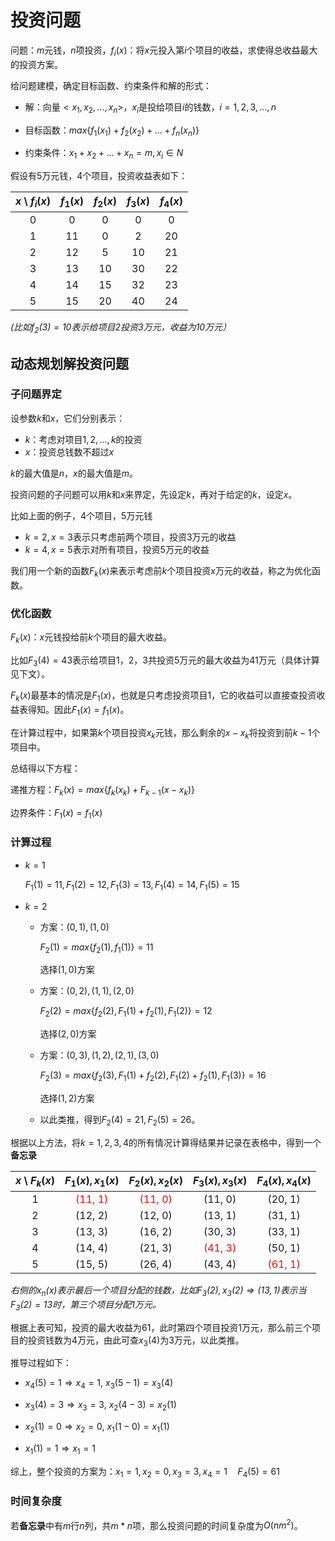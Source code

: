 # 投资问题

问题：$m$元钱，$n$项投资，$f_i(x)$：将$x$元投入第$i$个项目的收益，求使得总收益最大的投资方案。

给问题建模，确定目标函数、约束条件和解的形式：

* 解：向量$<x_1,x_2,...,x_n>$，$x_i$是投给项目$i$的钱数，$i=1,2,3,...,n$
* 目标函数：$max\left\{f_1(x_1) + f_2(x_2) + ... + f_n(x_n)\right\}$

* 约束条件：$x_1+x_2+...+x_n = m, x_i \in N$

假设有5万元钱，4个项目，投资收益表如下：

| $x$ \ $f_i(x)$ | $f_1(x)$ | $f_2(x)$ | $f_3(x)$ | $f_4(x)$ |
| :------------: | :------: | :------: | :------: | :------: |
|       0        |    0     |    0     |    0     |    0     |
|       1        |    11    |    0     |    2     |    20    |
|       2        |    12    |    5     |    10    |    21    |
|       3        |    13    |    10    |    30    |    22    |
|       4        |    14    |    15    |    32    |    23    |
|       5        |    15    |    20    |    40    |    24    |

*(比如$f_2(3) = 10$表示给项目2投资3万元，收益为10万元）*

## 动态规划解投资问题

### 子问题界定

设参数$k$和$x$，它们分别表示：

* $k$：考虑对项目$1,2,...,k$的投资
* $x$：投资总钱数不超过$x$

$k$的最大值是$n$，$x$的最大值是$m$。

投资问题的子问题可以用$k$和$x$来界定，先设定$k$，再对于给定的$k$，设定$x$。

比如上面的例子，4个项目，5万元钱

* $k=2,x=3$表示只考虑前两个项目，投资3万元的收益
* $k=4,x=5$表示对所有项目，投资5万元的收益

我们用一个新的函数$F_k(x)$来表示考虑前$k$个项目投资$x$万元的收益，称之为优化函数。

### 优化函数

$F_k(x)$：$x$元钱投给前$k$个项目的最大收益。

比如$F_3(4) = 43$表示给项目1，2，3共投资5万元的最大收益为41万元（具体计算见下文）。

$F_k(x)$最基本的情况是$F_1(x)$，也就是只考虑投资项目1，它的收益可以直接查投资收益表得知。因此$F_1(x)=f_1(x)$。

在计算过程中，如果第$k$个项目投资$x_k$元钱，那么剩余的$x-x_k$将投资到前$k-1$个项目中。

总结得以下方程：

递推方程：$F_k(x)= max \{ f_k(x_k) + F_{k-1}(x-x_k) \}$

边界条件：$F_1(x)=f_1(x)$

### 计算过程

* $k=1$

  $F_1(1)=11,F_1(2)=12,F_1(3)=13,F_1(4)=14,F_1(5)=15$

* $k=2$

  * 方案：$(0,1),(1,0)$

    $F_2(1)=max \{ f_2(1),f_1(1) \} = 11$

    选择$(1,0)$方案

  * 方案：$(0,2),(1,1),(2,0)$

    $F_2(2)=max \{ f_2(2),F_1(1) + f_2(1),F_1(2) \} = 12$

    选择$(2,0)$方案

  * 方案：$(0,3),(1,2),(2,1),(3,0)$

    $F_2(3)=max\{ f_2(3),F_1(1) + f_2(2),F_1(2) + f_2(1),F_1(3) \} = 16$

    选择$(1,2)$方案

  * 以此类推，得到$F_2(4)=21, F_2(5) = 26$。

根据以上方法，将$k=1,2,3,4$的所有情况计算得结果并记录在表格中，得到一个**备忘录**

| $x$ \ $F_k(x)$ |       $F_1(x) , x_1(x)$        |       $F_2(x) , x_2(x)$        |       $F_3(x) , x_3(x)$        |       $F_4(x) , x_4(x)$        |
| :------------: | :----------------------------: | :----------------------------: | :----------------------------: | :----------------------------: |
|       1        | <span style="color: red">(11, 1)</span> | <span style="color: red">(11, 0)</span> |            (11, 0)             |            (20, 1)             |
|       2        |            (12, 2)             |            (12, 0)             |            (13, 1)             |            (31, 1)             |
|       3        |            (13, 3)             |            (16, 2)             |            (30, 3)             |            (33, 1)             |
|       4        |            (14, 4)             |            (21, 3)             | <span style="color: red">(41, 3)</span> |            (50, 1)             |
|       5        |            (15, 5)             |            (26, 4)             |            (43, 4)             | <span style="color: red">(61, 1)</span> |

*右侧的$x_n(x)$表示最后一个项目分配的钱数，比如$F_3(2) , x_3(2) \Rightarrow (13,1)$表示当$F_3(2) = 13$时，第三个项目分配1万元。*

根据上表可知，投资的最大收益为61，此时第四个项目投资1万元，那么前三个项目的投资钱数为4万元，由此可查$x_3(4)$为3万元，以此类推。

推导过程如下：

* $x_4(5)=1 \Rightarrow x_4=1, \ x_3(5-1)=x_3(4)$

* $x_3(4)=3 \Rightarrow x_3=3, \ x_2(4-3)=x_2(1)$

* $x_2(1)=0 \Rightarrow x_2=0, \ x_1(1-0)=x_1(1)$

* $x_1(1)=1 \Rightarrow x_1=1$

综上，整个投资的方案为：$x_1=1,x_2=0,x_3=3,x_4=1 \quad F_4(5)=61$

### 时间复杂度

若**备忘录**中有$m$行$n$列，共$m*n$项，那么投资问题的时间复杂度为$O(nm^2)$。
